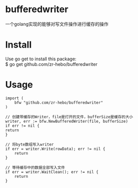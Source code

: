 # bufferedwriter
一个golang实现的能够对写文件操作进行缓存的操作

# Install

Use go get to install this package:<br>
$ go get github.com/zr-hebo/bufferedwriter

# Usage

	import (
		bfw "github.com/zr-hebo/bufferedwriter"
	)
  
	// 创建带缓存的Writer，file是打开的文件，bufferSize是缓存的大小
	writer, err := bfw.NewBufferedWriter(file, bufferSize)
	if err != nil {
	return
	}
  
	// 将byte数组写入writer	
	if err = writer.Write(rowData); err != nil {
		return
	}

	// 等待缓存中的数据全部写入文件
	if err = writer.WaitClean(); err != nil {
		return
	}
